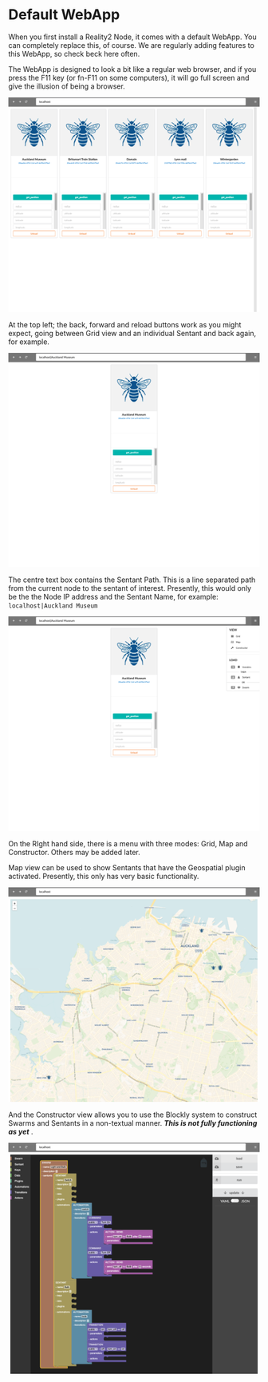 # Default WebApp



When you first install a Reality2 Node, it comes with a default WebApp.  You can completely replace this, of course.  We are regularly adding features to this WebApp, so check beck here often.

The WebApp is designed to look a bit like a regular web browser, and if you press the F11 key (or fn-F11 on some computers), it will go full screen and give the illusion of being a browser.

![](.images/I8AwgFDpNkFP7.png)

At the top left; the back, forward and reload buttons work as you might expect, going between Grid view and an individual Sentant and back again, for example.

![](.images/DOl8TPmPU1xel.png)

The centre text box contains the Sentant Path.  This is a line separated path from the current node to the sentant of interest.  Presently, this would only be the the Node IP address and the Sentant Name, for example: `localhost|Auckland Museum`

![](.images/plEkotu9HHftM.png)

On the RIght hand side, there is a menu with three modes: Grid, Map and Constructor.  Others may be added later.

Map view can be used to show Sentants that have the Geospatial plugin activated.  Presently, this only has very basic functionality.

![](.images/Jd2vONMP14qyL.png)

And the Constructor view allows you to use the Blockly system to construct Swarms and Sentants in a non-textual manner.  ***This is not fully functioning as yet*** .

![](.images/Y89W6IDaAsyiU.png)

